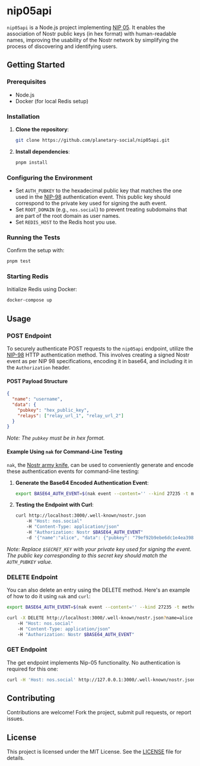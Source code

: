 # nip05api

`nip05api` is a Node.js project implementing [NIP 05](https://github.com/nostr-protocol/nips/blob/master/05.md). It enables the association of Nostr public keys (in hex format) with human-readable names, improving the usability of the Nostr network by simplifying the process of discovering and identifying users.

## Getting Started

### Prerequisites
- Node.js
- Docker (for local Redis setup)

### Installation
1. **Clone the repository**:
   ```bash
   git clone https://github.com/planetary-social/nip05api.git
   ```
2. **Install dependencies**:
   ```bash
   pnpm install
   ```

### Configuring the Environment
- Set `AUTH_PUBKEY` to the hexadecimal public key that matches the one used in the [NIP-98](https://github.com/nostr-protocol/nips/blob/master/98.md) authentication event. This public key should correspond to the private key used for signing the auth event.
- Set `ROOT_DOMAIN` (e.g., `nos.social`) to prevent treating subdomains that are part of the root domain as user names.
- Set `REDIS_HOST` to the Redis host you use.

### Running the Tests
Confirm the setup with:
```bash
pnpm test
```

### Starting Redis
Initialize Redis using Docker:
```bash
docker-compose up
```

## Usage

### POST Endpoint

To securely authenticate POST requests to the `nip05api` endpoint, utilize the [NIP-98](https://github.com/nostr-protocol/nips/blob/master/98.md) HTTP authentication method. This involves creating a signed Nostr event as per NIP 98 specifications, encoding it in base64, and including it in the `Authorization` header.

#### POST Payload Structure
```json
{
  "name": "username",
  "data": {
    "pubkey": "hex_public_key",
    "relays": ["relay_url_1", "relay_url_2"]
  }
}
```
*Note: The `pubkey` must be in hex format.*

#### Example Using `nak` for Command-Line Testing

`nak`, the [Nostr army knife](https://github.com/fiatjaf/nak), can be used to conveniently generate and encode these authentication events for command-line testing:

1. **Generate the Base64 Encoded Authentication Event**:
   ```sh
   export BASE64_AUTH_EVENT=$(nak event --content='' --kind 27235 -t method='POST' -t u='http://nos.social/.well-known/nostr.json' --sec $SECRET_KEY | base64)
   ```

2. **Testing the Endpoint with Curl**:
   ```sh
   curl http://localhost:3000/.well-known/nostr.json 
       -H "Host: nos.social" 
       -H "Content-Type: application/json" 
       -H "Authorization: Nostr $BASE64_AUTH_EVENT" 
       -d '{"name":"alice", "data": {"pubkey": "79ef92b9ebe6dc1e4ea398f6477f227e95429627b0a33dc89b640e137b256be5", "relays":["wss://relay.nos.social", "wss://relay.damus.io"]}}'
   ```

*Note: Replace `$SECRET_KEY` with your private key used for signing the event. The public key corresponding to this secret key should match the `AUTH_PUBKEY` value.*

### DELETE Endpoint

You can also delete an entry using the DELETE method. Here's an example of how to do it using `nak` and `curl`:

```sh
export BASE64_AUTH_EVENT=$(nak event --content='' --kind 27235 -t method='DELETE' -t u='http://nos.social/.well-known/nostr.json?name=alice' --sec $SECRET_KEY | base64)

curl -X DELETE http://localhost:3000/.well-known/nostr.json?name=alice 
    -H "Host: nos.social" 
    -H "Content-Type: application/json" 
    -H "Authorization: Nostr $BASE64_AUTH_EVENT"
```

### GET Endpoint

The get endpoint implements Nip-05 functionality. No authentication is required for this one:

```sh
curl -H 'Host: nos.social' http://127.0.0.1:3000/.well-known/nostr.json?name=alice
```

## Contributing
Contributions are welcome! Fork the project, submit pull requests, or report issues.

## License
This project is licensed under the MIT License. See the [LICENSE](LICENSE) file for details.
